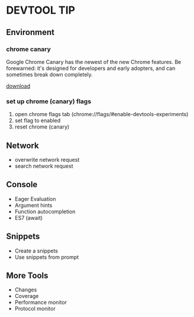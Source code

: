# DEVTOOL TIP



## Environment


### chrome canary
Google Chrome Canary has the newest of the new Chrome features.
Be forewarned: it's designed for developers and early adopters, and can sometimes break down completely.

[download](https://www.google.com/chrome/browser/canary.html)


### set up chrome (canary) flags
1. open chrome flags tab (chrome://flags/#enable-devtools-experiments)
2. set flag to enabled
3. reset chrome (canary)



## Network

* overwrite network request
* search network request




## Console

* Eager Evaluation
* Argument hints
* Function autocompletion
* ES7 (await)



## Snippets

* Create a snippets
* Use snippets from prompt




## More Tools

* Changes
* Coverage
* Performance monitor
* Protocol monitor